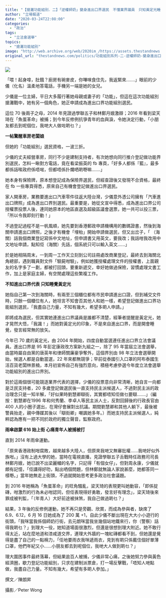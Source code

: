 ```yaml
---
title: "【搶灘功能組別．二】「逆權師奶」變身進出口界選民　不懂業界議員　只知黃定光睡覺"
author: "立場報道"
date: "2020-03-24T22:08:00"
categories:
  - "政治"
tags:
  - "立法會選舉"
topics:
  - "搶灘功能組別"
image: "http://web.archive.org/web/2020im_/https://assets.thestandnews.com/media/photos/20200324-26_4eh6A.png"
original_url: "thestandnews.com/politics/功能組別系列-二-逆權師奶-變身進出口界選民-不懂業界議員-只知黃定光睡覺"
---
```

![](http://web.archive.org/web/2020im_/https://assets.thestandnews.com/media/photos/20200324-26_4eh6A.png)

「喂！起身嗱，肚餓？廚房有碗麥皮，你嗶唻食住先，我返緊來.......」眼前的少儀（化名）溫柔地答電話，手機另一端是她的女兒。 

少儀是一位主婦，平日大多履行著她母親或妻子的「功能」，但這在這次功能組別搶灘戰中，她有另一個角色，她正申請成為進出口界功能組別選民。

這位 70 後兩子之母，2014 年見證過學聯五子和林鄭月娥激辯；2016 年看到梁天琦在「魚蛋革命」被捕；到今年反修例抗爭青年的血與淚，令她決定行動，「小朋友都去到呢個位，我哋大人做咗啲乜？」

**一帖驚醒車房老闆娘**

但她的「功能組別」選民資格，一波三折。

少儀的丈夫經營車房，同行不少是建制支持者，有次她想向同行推介登記做功能界別選民，怎料一瞅對方電話，竟在看梁振英的 fb 專頁，「好多人都係『藍』，最多都係話唉政府係唔啱，但都唔係扑爛哂啲嘢嘛.......」

她本身有保險牌，原本想登記成為保險界選民，但經查證後又發現不合資格，最終在 fb 一些專頁得悉，原來自己有機會登記做進出口界選民。

家人開車房，業務要進出口汽車零件往返大陸台灣，少儀意外憑公司擁有「汽車進出口牌照」成為進出口界別選民。最重要是，她從文宣中得悉，成為進出口界公司授權票投票人後，連同她原本的地區直選及超級區議會選票，她一共可以投三票，「所以令我即刻行動！」

不過登記過程不是一帆風順，她先要到香港郵政申請機構用的數碼證書，然後到海關申請進出口牌照，之後才有機會「埋枱」開始申請做選民，但又出岔子，「 （海關）話我個商業登記寫係中文地址，但申請書又用英文，要我改；我話咁我改用中文地址申請，點知佢（海關）先話，個系統只可以輸入英文......」

於是她相隔周末，一到周一工作天立刻到公司註冊處改商業登記，最終去到海關北角總部，遇到職員對文件「驗屍咁驗」，例如她獲授權處理文件的授權書，上面親友的名字多了一劃，都被打回頭，要重新遞交，幸好她做過保險，習慣處理文書工作，加上是家庭主婦，有空閒處理這些繁複工作。

**不知進出口界代表 只知睡覺黃定光**

她指自己第一次到海關時，有兩至三個櫃位都有市民申請進出口證，但到補交文件時，只餘一個櫃位有人，她坦言不知會否其他人和她一樣，希望登記做進出口界功能組別選民，「我盡自己力量，不知有幾大，希望多啲人申請。」

即將成為選民，但其實她連進出口界議員是誰都不清楚，經筆者提醒是黃定光，她才晃然大悟，「我識！」而她對黃定光的印象，不是來自進出口界，而是開會睡覺，發言經常無的放矢。

今年已 70 歲的黃定光，由 2004 年開始，四度自動當選連任進出口界立法會議員。進出口界是 95 年彭定康政改方案新九組之一，除了 95 年當屆立法會選舉，由當時屬自由黨的唐英年和律師關廉豪爭奪外，這個界別由 98 年立法會選舉開始，候選人都是自動當選，22 年來都無競爭；早前從泰國引入口罩的阿布泰國生活百貨老闆林景楠，本月初宣佈自己有強烈意向，積極考慮參選今年度立法會選舉功能組別的進出口界別。

對於這兩個很可能競逐業界代表的選擇，少儀的投票意向非常清晰，她自言一向都是泛民支持者，20 多歲登記做選民後一直支持民主派候選人，不過對民主派的政治理念只是一知半解，「好似果時劉慧卿瞓街，其實都唔知佢做乜要瞓.......」（編按：劉慧卿在1996 年和何秀蘭、李卓人等民主派人士，反對回歸後的行政長官由 400 人的小圈子選出，在灣仔會展對出抗議。期間劉慧卿和其他人躺下，最後被警員抬走，親中傳媒其後以「瞓街卿」嘲諷她多年。）而她支持民主派候選人，純粹認為應有一把不同於政府的獨立聲音，監察政府。

**雨傘啟蒙 616 始上街 心痛青年人被捕被打**

直到 2014 年雨傘運動。

「原來香港政制咁腐敗，越來越多大陸人，但原來我哋又無審批權......我哋好似外族咁。」沒有上過大學的她，當時在電視直播，見證學聯五子舌戰時任政務司司長林鄭月娥，她已說不出梁麗幗的名字，只記得「有個女仔」，但對周永康，少儀就頗有記憶，「佢講得好叻，點出哂個問題，但林鄭就無論人家說甚麼，她都答同一樣嘢。」當年她無走上街頭，不過就開始思考更多政治社會議題。

到 2016 年她稱為「魚蛋革命」的旺角騷亂，梁天琦的表現更叫她動容，「即係掟磚，咁激烈的行為未必咁認同，但佢表現得好勇敢，發言好有理念」，梁天琦後來罪成被判監，「（年青人）大好前途被抹煞，我自己做過啲乜？」

結果，3 年後的反修例運動，她不再只是旁觀、欣賞，而成為參與者，缺席了 6.9、6.12，6 月 16 日她成為了 200 萬 +1，自此少儀不斷出現在大大小小遊行的街頭，「我咪當我係個師奶行街，去元朗咪當我坐幾個站地鐵來行，你（警察）話得我啲乜？」到理大一役，她知道場面很激烈，但還是很想到理大附近。她不敢行得太近，站在麼地道和漆咸道交界，連理大外牆的一塊紅磚都看不到，但她還是覺得是盡了自己的一點棉力，「佢地要雨衣我咪遞雨衣，見到有啲只係戴住個好單薄口罩，他們年紀又小......小朋友都去到呢個位，我哋大人做到啲乜？」

理大圍困事件最終落幕，但結果逾百人被捕，少儀非常心痛，之後她努力參與黃色經濟圈，歇力登記功能組別，只求在建制派票倉，打一場反擊戰，「唔知人哋點做，我盡自己力量。不知有幾大，希望有多啲人參加。」

撰文／陳朗昇

攝影／Peter Wong